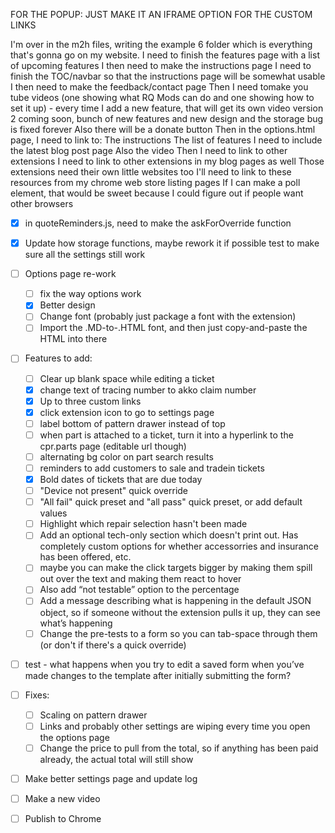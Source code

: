 FOR THE POPUP: JUST MAKE IT AN IFRAME OPTION FOR THE CUSTOM LINKS

I'm over in the m2h files, writing the example 6 folder which is everything that's gonna go on my website.
I need to finish the features page with a list of upcoming features
I then need to make the instructions page 
I need to finish the TOC/navbar so that the instructions page will be somewhat usable
I then need to make the feedback/contact page
Then I need tomake you tube videos (one showing what RQ Mods can do and one showing how to set it up) - every time I add a new feature, that will get its own video
    version 2 coming soon, bunch of new features and new design and the storage bug is fixed forever
    Also there will be a donate button
Then in the options.html page, I need to link to:
    The instructions
    The list of features
    I need to include the latest blog post page
    Also the video
    Then I need to link to other extensions
    I need to link to other extensions in my blog pages as well
    Those extensions need their own little websites too
I'll need to link to these resources from my chrome web store listing pages
If I can make a poll element, that would be sweet because I could figure out if people want other browsers


- [x] in quoteReminders.js, need to make the askForOverride function

- [x] Update how storage functions, maybe rework it if possible
test to make sure all the settings still work
- [ ] Options page re-work
    - [ ] fix the way options work
    - [x] Better design
    - [ ] Change font (probably just package a font with the extension)
    - [ ] Import the .MD-to-.HTML font, and then just copy-and-paste the HTML into there
- [ ] Features to add:
    - [ ] Clear up blank space while editing a ticket
    - [x] change text of tracing number to akko claim number
    - [x] Up to three custom links
    - [x] click extension icon to go to settings page
    - [ ] label bottom of pattern drawer instead of top
    - [ ] when part is attached to a ticket, turn it into a hyperlink to the cpr.parts page (editable url though)
    - [ ] alternating bg color on part search results
    - [ ] reminders to add customers to sale and tradein tickets
    - [x] Bold dates of tickets that are due today
    - [ ] "Device not present" quick override
    - [ ] "All fail" quick preset and "all pass" quick preset, or add default values
    - [ ] Highlight which repair selection hasn't been made
    - [ ] Add an optional tech-only section which doesn't print out. Has completely custom options for whether accessorries and insurance has been offered, etc.
    - [ ] maybe you can make the click targets bigger by making them spill out over the text and making them react to hover
    - [ ] Also add “not testable” option to the percentage
    - [ ] Add a message describing what is happening in the default JSON object, so if someone without the extension pulls it up, they can see what’s happening
    - [ ] Change the pre-tests to a form so you can tab-space through them (or don't if there's a quick override)
- [ ] test - what happens when you try to edit a saved form when you’ve made changes to the template after initially submitting the form?



- [ ] Fixes:
    - [ ] Scaling on pattern drawer
    - [ ] Links and probably other settings are wiping every time you open the options page
    - [ ] Change the price to pull from the total, so if anything has been paid already, the actual total will still show

- [ ] Make better settings page and update log
- [ ] Make a new video
- [ ] Publish to Chrome
